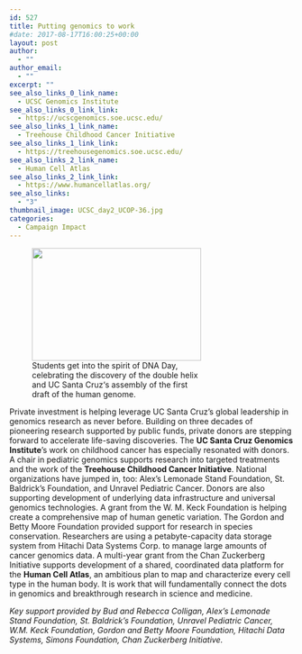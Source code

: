 ```yaml
---
id: 527
title: Putting genomics to work
#date: 2017-08-17T16:00:25+00:00
layout: post
author:
  - ""
author_email:
  - ""
excerpt: ""
see_also_links_0_link_name:
  - UCSC Genomics Institute
see_also_links_0_link_link:
  - https://ucscgenomics.soe.ucsc.edu/
see_also_links_1_link_name:
  - Treehouse Childhood Cancer Initiative
see_also_links_1_link_link:
  - https://treehousegenomics.soe.ucsc.edu/
see_also_links_2_link_name:
  - Human Cell Atlas
see_also_links_2_link_link:
  - https://www.humancellatlas.org/
see_also_links:
  - "3"
thumbnail_image: UCSC_day2_UCOP-36.jpg
categories:
  - Campaign Impact
---
```

<figure id="attachment_546" style="width: 300px" class="wp-caption alignright"><img class="size-medium wp-image-546" src="http://live-ucsc-giving.pantheonsite.io/wp-content/uploads/2017/08/UCSC_day2_UCOP-36-300x200.jpg" alt="" width="300" height="200" srcset="https://ucsc-giving.lndo.site/wp-content/uploads/2017/08/UCSC_day2_UCOP-36-300x200.jpg 300w, https://ucsc-giving.lndo.site/wp-content/uploads/2017/08/UCSC_day2_UCOP-36-768x512.jpg 768w, https://ucsc-giving.lndo.site/wp-content/uploads/2017/08/UCSC_day2_UCOP-36-1024x683.jpg 1024w" sizes="(max-width: 300px) 100vw, 300px" /><figcaption class="wp-caption-text">Students get into the spirit of DNA Day, celebrating the discovery of the double helix and UC Santa Cruz‘s assembly of the first draft of the human genome.</figcaption></figure> 

Private investment is helping leverage UC Santa Cruz’s global leadership in genomics research as never before. Building on three decades of pioneering research supported by public funds, private donors are stepping forward to accelerate life-saving discoveries. The **UC Santa Cruz Genomics Institute**’s work on childhood cancer has especially resonated with donors. A chair in pediatric genomics supports research into targeted treatments and the work of the **Treehouse Childhood Cancer Initiative**. National organizations have jumped in, too: Alex’s Lemonade Stand Foundation, St. Baldrick’s Foundation, and Unravel Pediatric Cancer. Donors are also supporting development of underlying data infrastructure and universal genomics technologies. A grant from the W. M. Keck Foundation is helping create a comprehensive map of human genetic variation. The Gordon and Betty Moore Foundation provided support for research in species conservation. Researchers are using a petabyte-capacity data storage system from Hitachi Data Systems Corp. to manage large amounts of cancer genomics data. A multi-year grant from the Chan Zuckerberg Initiative supports development of a shared, coordinated data platform for the **Human Cell Atlas**, an ambitious plan to map and characterize every cell type in the human body. It is work that will fundamentally connect the dots in genomics and breakthrough research in science and medicine.

_Key support provided by Bud and Rebecca Colligan, Alex’s Lemonade Stand Foundation, St. Baldrick’s Foundation, Unravel Pediatric Cancer, W.M. Keck Foundation, Gordon and Betty Moore Foundation, Hitachi Data Systems, Simons Foundation, Chan Zuckerberg Initiative._
